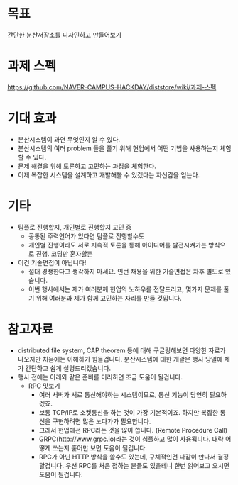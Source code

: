# 목표
간단한 분산저장소를 디자인하고 만들어보기

# 과제 스펙
https://github.com/NAVER-CAMPUS-HACKDAY/diststore/wiki/과제-스펙

# 기대 효과
- 분산시스템이 과연 무엇인지 알 수 있다.
- 분산시스템의 여러 problem 들을 풀기 위해 현업에서 어떤 기법을 사용하는지 체험할 수 있다.
- 문제 해결을 위해 토론하고 고민하는 과정을 체험한다.
- 이제 복잡한 시스템을 설계하고 개발해볼 수 있겠다는 자신감을 얻는다.

# 기타
- 팀플로 진행할지, 개인별로 진행할지 고민 중
   - 공통된 주력언어가 있다면 팀플로 진행할수도
   - 개인별 진행이라도 서로 지속적 토론을 통해 아이디어를 발전시켜가는 방식으로 진행. 코딩만 혼자할뿐
- 이건 기술면접이 아닙니다!
   - 절대 경쟁한다고 생각하지 마세요. 인턴 채용을 위한 기술면접은 차후 별도로 있습니다. 
   - 이번 행사에서는 제가 여러분께 현업의 노하우를 전달드리고, 몇가지 문제를 풀기 위해 여러분과 제가 함께 고민하는 자리를 만들 것입니다.

# 참고자료
- distributed file system, CAP theorem 등에 대해 구글링해보면 다양한 자료가 나오지만 처음에는 이해하기 힘들겁니다. 분산시스템에 대한 개괄은 행사 당일에 제가 간단하고 쉽게 설명드리겠습니다.
- 행사 전에는 아래와 같은 준비를 미리하면 조금 도움이 될겁니다.
   - RPC 맛보기
   	  - 여러 서버가 서로 통신해야하는 시스템이므로, 통신 기능이 당연히 필요하겠죠.
      - 보통 TCP/IP로 소켓통신을 하는 것이 가장 기본적이죠. 하지만 복잡한 통신을 구현하려면 많은 노다가가 필요합니다.
	  - 그래서 현업에선 RPC라는 것을 많이 씁니다. (Remote Procedure Call)
	  - GRPC(http://www.grpc.io)라는 것이 심플하고 많이 사용됩니다. 대략 어떻게 쓰는지 훑어만 보면 도움이 될겁니다.
	  - RPC가 아닌 HTTP 방식을 쓸수도 있는데, 구체적인건 다같이 만나서 결정할겁니다. 우선 RPC를 처음 접하는 분들도 있을테니 한번 읽어보고 오시면 도움이 될겁니다.

